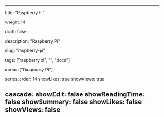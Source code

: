 ---

title: "Raspberry Pi"

weight: 14

draft: false

description: "Raspberry Pi"

slug: "raspberry-pi"

tags: ["raspberry pi", "", "docs"]

series: ["Raspberry Pi"]

series_order: 14
showLikes: true
showViews: true

cascade:
  showEdit: false
  showReadingTime: false
  showSummary: false
  showLikes: false
  showViews: false
---